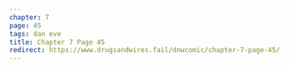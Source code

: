 ```yaml
---
chapter: 7
page: 45
tags: dan eve
title: Chapter 7 Page 45
redirect: https://www.drugsandwires.fail/dnwcomic/chapter-7-page-45/
---
```


